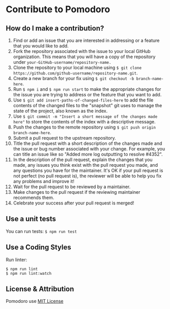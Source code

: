 # Contribute to Pomodoro

## How do I make a contribution?

1. Find or add an issue that you are interested in addressing or a feature that you would like to add.
2. Fork the repository associated with the issue to your local GitHub organization. This means that you will have a copy of the repository under ```your-GitHub-username/repository-name.```
3. Clone the repository to your local machine using ```$ git clone https://github.com/github-username/repository-name.git```.
4. Create a new branch for your fix using ```$ git checkout -b branch-name-here```.
5. Run ```$ npm i``` and ```$ npm run start``` to make the appropriate changes for the issue you are trying to address or the feature that you want to add.
6. Use ```$ git add insert-paths-of-changed-files-here``` to add the file contents of the changed files to the "snapshot" git uses to manage the state of the project, also known as the index.
7. Use ```$ git commit -m "Insert a short message of the changes made here"``` to store the contents of the index with a descriptive message.
8. Push the changes to the remote repository using ```$ git push origin branch-name-here```.
9. Submit a pull request to the upstream repository.
10. Title the pull request with a short description of the changes made and the issue or bug number associated with your change. For example, you can title an issue like so "Added more log outputting to resolve #4352".
11. In the description of the pull request, explain the changes that you made, any issues you think exist with the pull request you made, and any questions you have for the maintainer. It's OK if your pull request is not perfect (no pull request is), the reviewer will be able to help you fix any problems and improve it!
12. Wait for the pull request to be reviewed by a maintainer.
13. Make changes to the pull request if the reviewing maintainer recommends them.
14. Celebrate your success after your pull request is merged!

## Use a unit tests

You can run tests:
```$ npm run test```

## Use a Coding Styles

Run linter:

```
$ npm run lint
$ npm run lint:watch
```

## License & Attribution

Pomodoro use [MIT License](LICENSE)